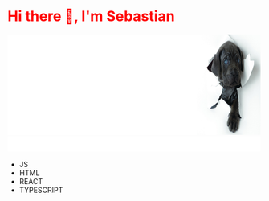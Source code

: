 
<p align="center">
<h1 style="color: red;">Hi there 👋, I'm Sebastian </h1>
</p>

<img width="1200px" height="200px" src=doggy.png>
<img width="1200px" height="30px" src="anim.svg">


* JS
* HTML
* REACT
* TYPESCRIPT

